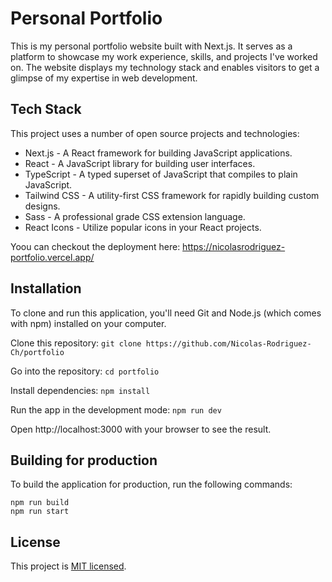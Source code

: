 # Personal Portfolio

This is my personal portfolio website built with Next.js. It serves as a platform to showcase my work experience, skills, and projects I've worked on. The website displays my technology stack and enables visitors to get a glimpse of my expertise in web development.

## Tech Stack

This project uses a number of open source projects and technologies:

- Next.js - A React framework for building JavaScript applications.
- React - A JavaScript library for building user interfaces.
- TypeScript - A typed superset of JavaScript that compiles to plain JavaScript.
- Tailwind CSS - A utility-first CSS framework for rapidly building custom designs.
- Sass - A professional grade CSS extension language.
- React Icons - Utilize popular icons in your React projects.

Yoou can checkout the deployment here: https://nicolasrodriguez-portfolio.vercel.app/

## Installation

To clone and run this application, you'll need Git and Node.js (which comes with npm) installed on your computer.

Clone this repository: `git clone https://github.com/Nicolas-Rodriguez-Ch/portfolio`

Go into the repository: `cd portfolio`

Install dependencies: `npm install`

Run the app in the development mode: `npm run dev`

Open http://localhost:3000 with your browser to see the result.

## Building for production

To build the application for production, run the following commands:

```
npm run build
npm run start
```

## License

This project is [MIT licensed](https://opensource.org/licenses/MIT).
